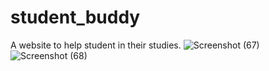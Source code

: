 # student_buddy
A website to help student in their studies.
![Screenshot (67)](https://user-images.githubusercontent.com/99143819/184075003-b85b0217-7f9a-494b-b229-976bee0415d7.png)
![Screenshot (68)](https://user-images.githubusercontent.com/99143819/184075228-4c7f0cef-cc42-4d4c-8d66-baceefe34791.png)
